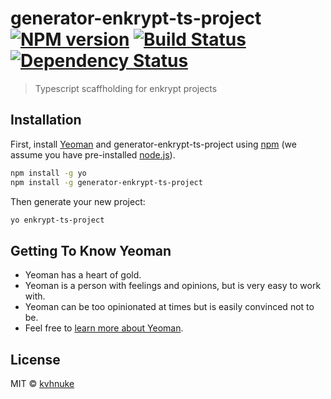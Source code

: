 # generator-enkrypt-ts-project [![NPM version][npm-image]][npm-url] [![Build Status][travis-image]][travis-url] [![Dependency Status][daviddm-image]][daviddm-url]
> Typescript scaffholding for enkrypt projects

## Installation

First, install [Yeoman](http://yeoman.io) and generator-enkrypt-ts-project using [npm](https://www.npmjs.com/) (we assume you have pre-installed [node.js](https://nodejs.org/)).

```bash
npm install -g yo
npm install -g generator-enkrypt-ts-project
```

Then generate your new project:

```bash
yo enkrypt-ts-project
```

## Getting To Know Yeoman

 * Yeoman has a heart of gold.
 * Yeoman is a person with feelings and opinions, but is very easy to work with.
 * Yeoman can be too opinionated at times but is easily convinced not to be.
 * Feel free to [learn more about Yeoman](http://yeoman.io/).

## License

MIT © [kvhnuke]()


[npm-image]: https://badge.fury.io/js/generator-enkrypt-ts-project.svg
[npm-url]: https://npmjs.org/package/generator-enkrypt-ts-project
[travis-image]: https://travis-ci.com/enkryptcom/generator-enkrypt-ts-project.svg?branch=master
[travis-url]: https://travis-ci.com/enkryptcom/generator-enkrypt-ts-project
[daviddm-image]: https://david-dm.org/enkryptcom/generator-enkrypt-ts-project.svg?theme=shields.io
[daviddm-url]: https://david-dm.org/enkryptcom/generator-enkrypt-ts-project
